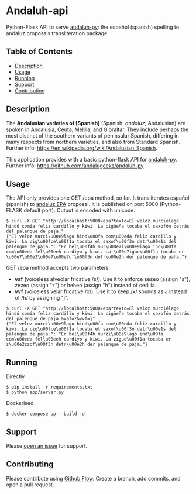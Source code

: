 # Andaluh-api

Python-Flask API to serve [andaluh-py](https://github.com/andalugeeks/andaluh-py): the español (spanish) spelling to andaluz proposals transliteration package.

## Table of Contents

- [Description](#description)
- [Usage](#usage)
- [Running](#running)
- [Support](#support)
- [Contributing](#contributing)

## Description

The **Andalusian varieties of [Spanish]** (Spanish: *andaluz*; Andalusian) are spoken in Andalusia, Ceuta, Melilla, and Gibraltar. They include perhaps the most distinct of the southern variants of peninsular Spanish, differing in many respects from northern varieties, and also from Standard Spanish. Further info: https://en.wikipedia.org/wiki/Andalusian_Spanish.

This application provides with a basic python-flask API for [andaluh-py](https://github.com/andalugeeks/andaluh-py). Further info: https://github.com/andalugeeks/andaluh-py

## Usage

The API only provides one GET /epa method, so far. It transliterates español (spanish) to [andaluz EPA](https://andaluhepa.wordpress.com) proposal. It is published on port 5000 (Python-FLASK default port). Output is encoded with unicode.

```
$ curl -X GET "http://localhost:5000/epa?texto=El veloz murciélago hindú comía feliz cardillo y kiwi. La cigüeña tocaba el saxofón detrás del palenque de paja." 
{"El veloz murci\u00e9lago hind\u00fa com\u00eda feliz cardillo y kiwi. La cig\u00fce\u00f1a tocaba el saxof\u00f3n detr\u00e1s del palenque de paja.": "Er bel\u00f4h mur\u00e7i\u00e9lago ind\u00fa com\u00eda fel\u00eeh cardiyo y kiwi. La \u00e7igue\u00f1a tocaba er \u00e7\u00e2\u00e7\u00e7of\u00f3n detr\u00e2h der palenque de paha."}
```

GET /epa method accepts two parameters:

* **vaf** (voiceless alveolar fricative /s/): Use it to enforce seseo (assign "s"), zezeo (assign "z") or heheo (assign "h") instead of cedilla.
* **vvf** (voiceless velar fricative /x/): Use it to keep /x/ sounds as J instead of /h/ by assigning "j".

```
$ curl -X GET "http://localhost:5000/epa?texto=El veloz murciélago hindú comía feliz cardillo y kiwi. La cigüeña tocaba el saxofón detrás del palenque de paja.&vaf=z&vvf=j"
{"El veloz murci\u00e9lago hind\u00fa com\u00eda feliz cardillo y kiwi. La cig\u00fce\u00f1a tocaba el saxof\u00f3n detr\u00e1s del palenque de paja.": "Er bel\u00f4h murzi\u00e9lago ind\u00fa com\u00eda fel\u00eeh cardiyo y kiwi. La zigue\u00f1a tocaba er z\u00e2zzof\u00f3n detr\u00e2h der palenque de paja."}
```

## Running

Directly

```
$ pip install -r requirements.txt
$ python app/server.py
```

Dockerised

```
$ docker-compose up --build -d
```

## Support

Please [open an issue](https://github.com/andalugeeks/andaluh-api/issues/new) for support.

## Contributing

Please contribute using [Github Flow](https://guides.github.com/introduction/flow/). Create a branch, add commits, and open a pull request.
